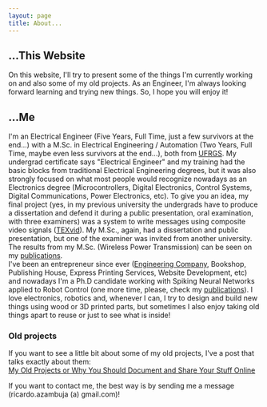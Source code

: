 ```yaml
---
layout: page
title: About...
---
```

## ...This Website
On this website, I'll try to present some of the things I'm currently working on and also some of my old projects. As an Engineer, I'm always looking forward learning and trying new things. So, I hope you will enjoy it!

## ...Me
I'm an Electrical Engineer (Five Years, Full Time, just a few survivors at the end...) with a M.Sc. in Electrical Engineering / Automation (Two Years, Full Time, maybe even less survivors at the end...), both from [UFRGS](http://www.ufrgs.br/english/home). My undergrad certificate says "Electrical Engineer" and my training had the basic blocks from traditional Electrical Engineering degrees, but it was also strongly focused on what most people would recognize nowadays as an Electronics degree (Microcontrollers, Digital Electronics, Control Systems, Digital Communications, Power Electronics, etc). To give you an idea, my final project (yes, in my previous university the undergrads have to produce a dissertation and defend it during a public presentation, oral examination, with three examiners) was a system to write messages using composite video signals ([TEXvid](https://github.com/ricardodeazambuja/TEXvid)). My M.Sc., again, had a dissertation and public presentation, but one of the examiner was invited from another university. The results from my M.Sc. (Wireless Power Transmission) can be seen on my [publications](../publications/).  
I've been an entrepreneur since ever ([Engineering Company](http://ricardodeazambuja.com/azamec/index_e.html), Bookshop, Publishing House, Express Printing Services, Website Development, etc) and nowadays I'm a Ph.D candidate working with Spiking Neural Networks applied to Robot Control (one more time, please, check my [publications](../publications/)). I love electronics, robotics and, whenever I can, I try to design and build new things using wood or 3D printed parts, but sometimes I also enjoy taking old things apart to reuse or just to see what is inside!

### Old projects
If you want to see a little bit about some of my old projects, I've a post that talks exactly about them:  
[My Old Projects or Why You Should Document and Share Your Stuff Online](../projects/2016/12/19/old_projects/)


<p class="message">
If you want to contact me, the best way is by sending me a message (ricardo.azambuja (a) gmail.com)!
</p>
